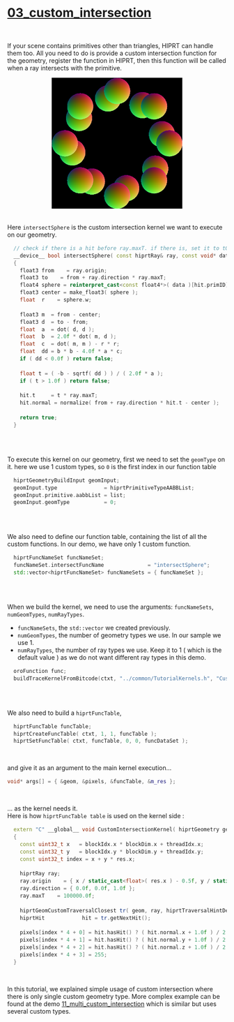 # [03_custom_intersection](../tutorials/03_custom_intersection)

<br />

If your scene contains primitives other than triangles, HIPRT can handle them too. All you need to do is provide a custom intersection function for the geometry, register the function in HIPRT, then this function will be called when a ray intersects with the primitive.

<div align="center">
    <img src="../tutorials/imgs/03_custom_intersection.png" alt="img" width="300"/>
</div>

<br />

Here `intersectSphere` is the custom intersection kernel we want to execute on our geometry.

```cpp
  // check if there is a hit before ray.maxT. if there is, set it to tOut. hiprt will overwrite ray.maxT after this function
  __device__ bool intersectSphere( const hiprtRay& ray, const void* data, void* payload, hiprtHit& hit )
  {
    float3 from    = ray.origin;
    float3 to    = from + ray.direction * ray.maxT;
    float4 sphere = reinterpret_cast<const float4*>( data )[hit.primID];
    float3 center = make_float3( sphere );
    float  r    = sphere.w;

    float3 m  = from - center;
    float3 d  = to - from;
    float  a  = dot( d, d );
    float  b  = 2.0f * dot( m, d );
    float  c  = dot( m, m ) - r * r;
    float  dd = b * b - 4.0f * a * c;
    if ( dd < 0.0f ) return false;

    float t = ( -b - sqrtf( dd ) ) / ( 2.0f * a );
    if ( t > 1.0f ) return false;

    hit.t     = t * ray.maxT;
    hit.normal = normalize( from + ray.direction * hit.t - center );

    return true;
  }
```

<br />
<br />


To execute this kernel on our geometry, first we need to set the `geomType` on it. here we use 1 custom types, so `0` is the first index in our function table
```cpp
  hiprtGeometryBuildInput geomInput;
  geomInput.type               = hiprtPrimitiveTypeAABBList;
  geomInput.primitive.aabbList = list;
  geomInput.geomType           = 0;
```

<br />
<br />

We also need to define our function table, containing the list of all the custom functions. In our demo, we have only 1 custom function.
```cpp
  hiprtFuncNameSet funcNameSet;
  funcNameSet.intersectFuncName              = "intersectSphere";
  std::vector<hiprtFuncNameSet> funcNameSets = { funcNameSet };
```

<br />
<br />

When we build the kernel, we need to use the arguments: `funcNameSets`, `numGeomTypes`, `numRayTypes`.<br />
- `funcNameSets`, the `std::vector` we created previously.
- `numGeomTypes`, the number of geometry types we use. In our sample we use 1.
- `numRayTypes`, the number of ray types we use. Keep it to 1 ( which is the default value ) as we do not want different ray types in this demo.
```cpp
  oroFunction func;
  buildTraceKernelFromBitcode(ctxt, "../common/TutorialKernels.h", "CustomIntersectionKernel", func, nullptr, &funcNameSets, 1, 1 );
```

<br />
<br />

We also need to build a `hiprtFuncTable`,

```cpp
  hiprtFuncTable funcTable;
  hiprtCreateFuncTable( ctxt, 1, 1, funcTable );
  hiprtSetFuncTable( ctxt, funcTable, 0, 0, funcDataSet );
```

<br />

and give it as an argument to the main kernel execution...
```cpp
void* args[] = { &geom, &pixels, &funcTable, &m_res };
```
<br />

... as the kernel needs it.<br />
Here is how `hiprtFuncTable table` is used on the kernel side :

```cpp
  extern "C" __global__ void CustomIntersectionKernel( hiprtGeometry geom, uint8_t* pixels, hiprtFuncTable table, int2 res )
  {
    const uint32_t x   = blockIdx.x * blockDim.x + threadIdx.x;
    const uint32_t y   = blockIdx.y * blockDim.y + threadIdx.y;
    const uint32_t index = x + y * res.x;

    hiprtRay ray;
    ray.origin    = { x / static_cast<float>( res.x ) - 0.5f, y / static_cast<float>( res.y ) - 0.5f, -1.0f };
    ray.direction = { 0.0f, 0.0f, 1.0f };
    ray.maxT    = 100000.0f;

    hiprtGeomCustomTraversalClosest tr( geom, ray, hiprtTraversalHintDefault, nullptr, table );
    hiprtHit            hit = tr.getNextHit();

    pixels[index * 4 + 0] = hit.hasHit() ? ( hit.normal.x + 1.0f ) / 2.0f * 255 : 0;
    pixels[index * 4 + 1] = hit.hasHit() ? ( hit.normal.y + 1.0f ) / 2.0f * 255 : 0;
    pixels[index * 4 + 2] = hit.hasHit() ? ( hit.normal.z + 1.0f ) / 2.0f * 255 : 0;
    pixels[index * 4 + 3] = 255;
  }
```
  
<br />

In this tutorial, we explained simple usage of custom intersection where there is only single custom geometry type. More complex example can be found at the demo [11_multi_custom_intersection](../tutorials/11_multi_custom_intersection) which is similar but uses several custom types.



